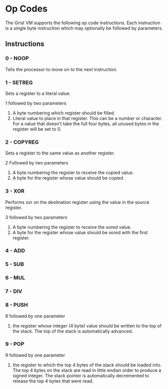 # Op Codes

The Grist VM supports the following op code instructions. Each instruction is a single byte instruction which may optionally be followed by parameters.

## Instructions

### 0 - NOOP

Tells the processor to move on to the next instruction.

### 1 - SETREG

Sets a register to a literal value. 

1 followed by two parameters
1. A byte numbering which register should be filled.
2. Literal value to place in that register. This can be a number or character. For a value that doesn't take the full four bytes, all unused bytes in the register will be set to 0.

### 2 - COPYREG

Sets a register to the same value as another register.

2 Followed by two parameters
1. A byte numbering the register to receive the copied value.
2. A byte for the register whose value should be copied.

### 3 - XOR

Performs xor on the destination register using the value in the source register.

3 followed by two parameters
1. A byte numbering the register to receive the xored value.
2. A byte for the register whose value should be xored with the first register.

### 4 - ADD

### 5 - SUB

### 6 - MUL

### 7 - DIV

### 8 - PUSH

8 followed by one parameter
1. the register whose integer (4 byte) value should be written to the top of the stack. The top of the stack is automatically advanced.

### 9 - POP

9 followed by one parameter
1. the register to which the top 4 bytes of the stack should be loaded into. The top 4 bytes on the stack are read in little endian order to produce a signed integer. The stack pointer is automatically decremented to release the top 4 bytes that were read.

